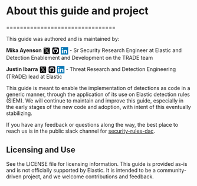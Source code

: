 # About this guide and project
================================

This guide was authored and is maintained by:

**Mika Ayenson** <a href="https://twitter.com/@stryker0x"><img src="_static/x_logo.png" width="20" height="20" style="vertical-align:middle"></a> <a href="https://github.com/Mikaayenson"><img src="_static/github_logo.png" width="20" height="20" style="vertical-align:middle"></a> <a href="https://linkedin.com/in/mika-ayenson"><img src="_static/linkedin_logo.png" width="20" height="20" style="vertical-align:middle"></a> - Sr Security Research Engineer at Elastic and Detection Enablement and Development on the TRADE team

**Justin Ibarra** <a href="https://twitter.com/br0k3ns0und"><img src="_static/x_logo.png" width="20" height="20" style="vertical-align:middle"></a> <a href="https://github.com/brokensound77"><img src="_static/github_logo.png" width="20" height="20" style="vertical-align:middle"></a> <a href="https://linkedin.com/in/justinibarra"><img src="_static/linkedin_logo.png" width="20" height="20" style="vertical-align:middle"></a> - Threat Research and Detection Engineering (TRADE) lead at Elastic

This guide is meant to enable the implementation of detections as code in a generic manner, through the application of its use on Elastic detection rules (SIEM). We will continue to maintain and improve this guide, especially in the early stages of the new code and adoption, with intent of this eventually stabilizing.

If you have any feedback or questions along the way, the best place to reach us is in the public slack channel for [security-rules-dac](https://elasticstack.slack.com/archives/C06TE19EP09).

## Licensing and Use

See the LICENSE file for licensing information. This guide is provided as-is and is not officially supported by Elastic. It is intended to be a community-driven project, and we welcome contributions and feedback.
